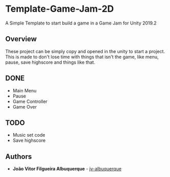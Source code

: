 # Template-Game-Jam-2D
A Simple Template to start build a game in a Game Jam for Unity 2019.2

## Overview

These project can be simply copy and opened in the unity to start a project. This is made to don't lose time with things that isn't the game, like menu, pause, save highscore and things like that.

## DONE
* Main Menu
* Pause
* Game Controller
* Game Over

## TODO
* Music set code
* Save highscore

## Authors
* **João Vitor Filgueira Albuquerque** - [jv-albuquerque](https://github.com/jv-albuquerque)
